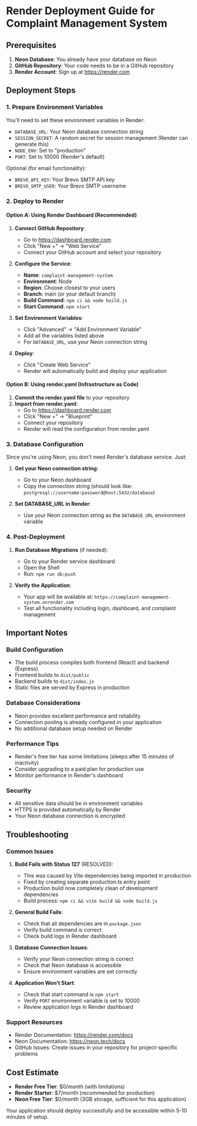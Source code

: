 # Render Deployment Guide for Complaint Management System

## Prerequisites

1. **Neon Database**: You already have your database on Neon
2. **GitHub Repository**: Your code needs to be in a GitHub repository
3. **Render Account**: Sign up at https://render.com

## Deployment Steps

### 1. Prepare Environment Variables

You'll need to set these environment variables in Render:

- `DATABASE_URL`: Your Neon database connection string
- `SESSION_SECRET`: A random secret for session management (Render can generate this)
- `NODE_ENV`: Set to "production"
- `PORT`: Set to 10000 (Render's default)

Optional (for email functionality):
- `BREVO_API_KEY`: Your Brevo SMTP API key
- `BREVO_SMTP_USER`: Your Brevo SMTP username

### 2. Deploy to Render

#### Option A: Using Render Dashboard (Recommended)

1. **Connect GitHub Repository**:
   - Go to https://dashboard.render.com
   - Click "New +" → "Web Service"
   - Connect your GitHub account and select your repository

2. **Configure the Service**:
   - **Name**: `complaint-management-system`
   - **Environment**: Node
   - **Region**: Choose closest to your users
   - **Branch**: main (or your default branch)
   - **Build Command**: `npm ci && node build.js`
   - **Start Command**: `npm start`

3. **Set Environment Variables**:
   - Click "Advanced" → "Add Environment Variable"
   - Add all the variables listed above
   - For `DATABASE_URL`, use your Neon connection string

4. **Deploy**:
   - Click "Create Web Service"
   - Render will automatically build and deploy your application

#### Option B: Using render.yaml (Infrastructure as Code)

1. **Commit the render.yaml file** to your repository
2. **Import from render.yaml**:
   - Go to https://dashboard.render.com
   - Click "New +" → "Blueprint"
   - Connect your repository
   - Render will read the configuration from render.yaml

### 3. Database Configuration

Since you're using Neon, you don't need Render's database service. Just:

1. **Get your Neon connection string**:
   - Go to your Neon dashboard
   - Copy the connection string (should look like: `postgresql://username:password@host:5432/database`)

2. **Set DATABASE_URL in Render**:
   - Use your Neon connection string as the `DATABASE_URL` environment variable

### 4. Post-Deployment

1. **Run Database Migrations** (if needed):
   - Go to your Render service dashboard
   - Open the Shell
   - Run: `npm run db:push`

2. **Verify the Application**:
   - Your app will be available at: `https://complaint-management-system.onrender.com`
   - Test all functionality including login, dashboard, and complaint management

## Important Notes

### Build Configuration
- The build process compiles both frontend (React) and backend (Express)
- Frontend builds to `dist/public`
- Backend builds to `dist/index.js`
- Static files are served by Express in production

### Database Considerations
- Neon provides excellent performance and reliability
- Connection pooling is already configured in your application
- No additional database setup needed on Render

### Performance Tips
- Render's free tier has some limitations (sleeps after 15 minutes of inactivity)
- Consider upgrading to a paid plan for production use
- Monitor performance in Render's dashboard

### Security
- All sensitive data should be in environment variables
- HTTPS is provided automatically by Render
- Your Neon database connection is encrypted

## Troubleshooting

### Common Issues

1. **Build Fails with Status 127** (RESOLVED):
   - This was caused by Vite dependencies being imported in production
   - Fixed by creating separate production.ts entry point
   - Production build now completely clean of development dependencies
   - Build process: `npm ci && vite build && node build.js`

2. **General Build Fails**:
   - Check that all dependencies are in `package.json`
   - Verify build command is correct
   - Check build logs in Render dashboard

2. **Database Connection Issues**:
   - Verify your Neon connection string is correct
   - Check that Neon database is accessible
   - Ensure environment variables are set correctly

3. **Application Won't Start**:
   - Check that start command is `npm start`
   - Verify `PORT` environment variable is set to 10000
   - Review application logs in Render dashboard

### Support Resources
- Render Documentation: https://render.com/docs
- Neon Documentation: https://neon.tech/docs
- GitHub Issues: Create issues in your repository for project-specific problems

## Cost Estimate
- **Render Free Tier**: $0/month (with limitations)
- **Render Starter**: $7/month (recommended for production)
- **Neon Free Tier**: $0/month (3GB storage, sufficient for this application)

Your application should deploy successfully and be accessible within 5-10 minutes of setup.